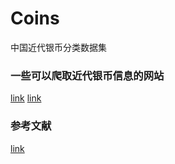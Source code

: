 # Coins
中国近代银币分类数据集
### 一些可以爬取近代银币信息的网站
[link](https://en.numista.com/catalogue/chine_republique-1.html)
[link](https://www.pcgs.com.cn/pop/chinesecoins)
### 参考文献
[link](http://www.kenelks.co.uk/chinese/chineserepublic.htm)
